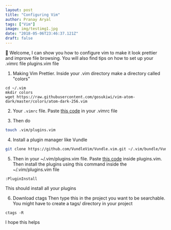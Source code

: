 ```yaml
---
layout: post
title: "Configuring Vim"
author: Pranay Aryal
tags: ["Vim"]
image: img/testimg1.jpg
date: "2018-05-06T23:46:37.121Z"
draft: false
---
```


👋 Welcome, I can show you how to configure vim to make it look prettier and improve file browsing. You will also find tips on how to set up your .vimrc file plugins.vim file

1. Making Vim Prettier. Inside your .vim directory make a directory called "colors"
```shell
cd ~/.vim
mkdir colors
wget https://raw.githubusercontent.com/gosukiwi/vim-atom-dark/master/colors/atom-dark-256.vim
```

2. Your `.vimrc` file.
Paste <a href="https://gist.githubusercontent.com/pranayaryal/95cd000b91c7b841cbf0b63d82f7f588/raw/577817f3222f976642bdac9da2812c9497640869/new_gist_file_0" target="_blank">this code</a> in your .vimrc file


3. Then do
```bash
touch .vim/plugins.vim
```

4. Install a plugin manager like Vundle
```bash
git clone https://github.com/VundleVim/Vundle.vim.git ~/.vim/bundle/Vundle.vim
```

5. Then in your ~/.vim/plugins.vim file.
Paste <a href="https://gist.githubusercontent.com/pranayaryal/010cdee74b705092fb0b516fe880e472/raw/d1546ae6611e80e195d389859e5700effa24833f/new_gist_file_0" target="_blank" >this code</a> inside plugins.vim.
Then install the plugins using this command inside the ~/.vim/plugins.vim file
```shell
:PluginInstall
```
This should install all your plugins

6. Download ctags
Then type this in the project you want to be searchable. You might have to create a tags/ directory in your project
```shell
ctags -R
```
I hope this helps

